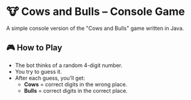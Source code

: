 # 🐮 Cows and Bulls – Console Game

A simple console version of the "Cows and Bulls" game written in Java.

## 🎮 How to Play

- The bot thinks of a random 4-digit number.
- You try to guess it.
- After each guess, you'll get:
  - **Cows** = correct digits in the wrong place.
  - **Bulls** = correct digits in the correct place.
